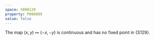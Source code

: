```yaml
---
space: S000129
property: P000089
value: false
---
```


The map $(x,y)\mapsto (-x,-y)$ is continuous and has no fixed point in {S129}.
